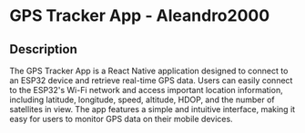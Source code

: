 # GPS Tracker App - Aleandro2000

## Description

The GPS Tracker App is a React Native application designed to connect to an ESP32 device and retrieve real-time GPS data. Users can easily connect to the ESP32's Wi-Fi network and access important location information, including latitude, longitude, speed, altitude, HDOP, and the number of satellites in view. The app features a simple and intuitive interface, making it easy for users to monitor GPS data on their mobile devices.